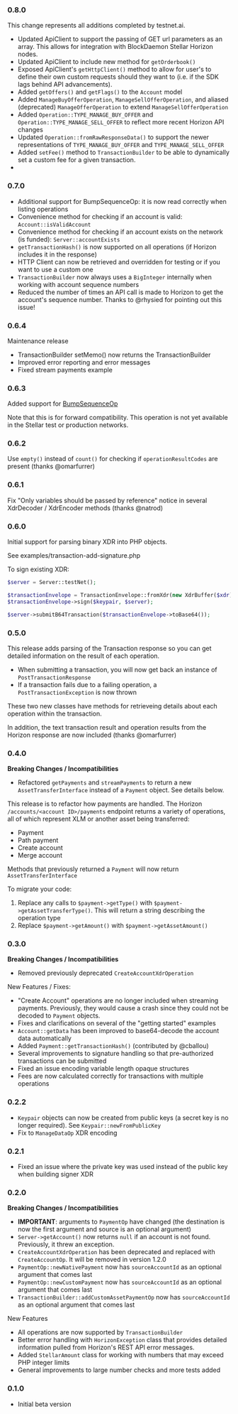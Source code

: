 ### 0.8.0

This change represents all additions completed by testnet.ai.

 * Updated ApiClient to support the passing of GET url parameters as an array. This allows for integration with BlockDaemon Stellar Horizon nodes.
 * Updated ApiClient to include new method for `getOrderbook()`
 * Exposed ApiClient's `getHttpClient()` method to allow for user's to define their own custom requests should they want to (i.e. if the SDK lags behind API advancements).
 * Added `getOffers()` and `getFlags()` to the `Account` model
 * Added `ManageBuyOfferOperation`, `ManageSellOfferOperation`, and aliased (deprecated) `ManageOfferOperation` to extend `ManageSellOfferOperation`
 * Added `Operation::TYPE_MANAGE_BUY_OFFER` and `Operation::TYPE_MANAGE_SELL_OFFER` to reflect more recent Horizon API changes
 * Updated `Operation::fromRawResponseData()` to support the newer representations of `TYPE_MANAGE_BUY_OFFER` and `TYPE_MANAGE_SELL_OFFER`
 * Added `setFee()` method to `TransactionBuilder` to be able to dynamically set a custom fee for a given transaction.
 * 

### 0.7.0

 * Additional support for BumpSequenceOp: it is now read correctly when listing operations
 * Convenience method for checking if an account is valid: `Account::isValidAccount`
 * Convenience method for checking if an account exists on the network (is funded): `Server::accountExists`
 * `getTransactionHash()` is now supported on all operations (if Horizon includes it in the response)
 * HTTP Client can now be retrieved and overridden for testing or if you want to use a custom one
 * `TransactionBuilder` now always uses a `BigInteger` internally when working with account sequence numbers
 * Reduced the number of times an API call is made to Horizon to get the account's sequence number. Thanks to @rhysied for pointing out this issue! 

### 0.6.4

Maintenance release

 * TransactionBuilder setMemo() now returns the TransactionBuilder
 * Improved error reporting and error messages
 * Fixed stream payments example

### 0.6.3

Added support for [BumpSequenceOp](https://github.com/stellar/stellar-protocol/issues/53)

Note that this is for forward compatibility. This operation is not yet available in the Stellar test or production networks.

### 0.6.2

Use `empty()` instead of `count()` for checking if `operationResultCodes` are present (thanks @omarfurrer)

### 0.6.1

Fix "Only variables should be passed by reference" notice in several XdrDecoder / XdrEncoder methods (thanks @natrod)

### 0.6.0

Initial support for parsing binary XDR into PHP objects.

See examples/transaction-add-signature.php

To sign existing XDR:

```php
$server = Server::testNet();

$transactionEnvelope = TransactionEnvelope::fromXdr(new XdrBuffer($xdr));
$transactionEnvelope->sign($keypair, $server);

$server->submitB64Transaction($transactionEnvelope->toBase64());
```

### 0.5.0

This release adds parsing of the Transaction response so you can get detailed information
on the result of each operation.

 * When submitting a transaction, you will now get back an instance of `PostTransactionResponse`
 * If a transaction fails due to a failing operation, a `PostTransactionException` is now thrown
 
These two new classes have methods for retrieveing details about each operation within the transaction.

In addition, the text transaction result and operation results from the Horizon response are now included (thanks @omarfurrer)  

### 0.4.0

**Breaking Changes / Incompatibilities**
 * Refactored `getPayments` and `streamPayments` to return a new `AssetTransferInterface` instead of a `Payment` object. See details below.

This release is to refactor how payments are handled. The Horizon `/accounts/<account ID>/payments` endpoint
returns a variety of operations, all of which represent XLM or another asset being transferred:

 * Payment
 * Path payment
 * Create account
 * Merge account
 
Methods that previously returned a `Payment` will now return `AssetTransferInterface`

To migrate your code:

1. Replace any calls to `$payment->getType()` with `$payment->getAssetTransferType()`. This will return a string describing the operation type
2. Replace `$payment->getAmount()` with `$payment->getAssetAmount()`

### 0.3.0

**Breaking Changes / Incompatibilities**
 * Removed previously deprecated `CreateAccountXdrOperation`

New Features / Fixes:
 * "Create Account" operations are no longer included when streaming payments.
 Previously, they would cause a crash since they could not be decoded to `Payment`
 objects.
 * Fixes and clarifications on several of the "getting started" examples
 * `Account::getData` has been improved to base64-decode the account data automatically
 * Added `Payment::getTransactionHash()` (contributed by @cballou)
 * Several improvements to signature handling so that pre-authorized transactions can be submitted
 * Fixed an issue encoding variable length opaque structures
 * Fees are now calculated correctly for transactions with multiple operations

### 0.2.2

 * `Keypair` objects can now be created from public keys (a secret key is no longer required). See `Keypair::newFromPublicKey`
 * Fix to `ManageDataOp` XDR encoding
 
### 0.2.1

 * Fixed an issue where the private key was used instead of the public key when building signer XDR

### 0.2.0

**Breaking Changes / Incompatibilities**
 * **IMPORTANT**: arguments to `PaymentOp` have changed (the destination is now the first argument and source is an optional argument) 
 * `Server->getAccount()` now returns `null` if an account is not found. Previously,
 it threw an exception.
 * `CreateAccountXdrOperation` has been deprecated and replaced with `CreateAccountOp`.
 It will be removed in version 1.2.0
 * `PaymentOp::newNativePayment` now has `sourceAccountId` as an optional argument that comes last
 * `PaymentOp::newCustomPayment` now has `sourceAccountId` as an optional argument that comes last
 * `TransactionBuilder::addCustomAssetPaymentOp` now has `sourceAccountId` as an optional argument that comes last
 
New Features
 * All operations are now supported by `TransactionBuilder`
 * Better error handling with `HorizonException` class that provides detailed
 information pulled from Horizon's REST API error messages.
 * Added `StellarAmount` class for working with numbers that may exceed PHP integer limits
 * General improvements to large number checks and more tests added 

### 0.1.0
 * Initial beta version
